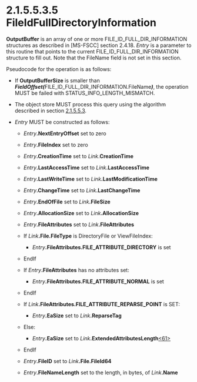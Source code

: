 <html dir="LTR" xmlns:mshelp="http://msdn.microsoft.com/mshelp" xmlns:ddue="http://ddue.schemas.microsoft.com/authoring/2003/5" xmlns:xlink="http://www.w3.org/1999/xlink" xmlns:tool="http://www.microsoft.com/tooltip">
    <head>
        <meta http-equiv="Content-Type" content="text/html; CHARSET=utf-8"></meta>
        <meta name="save" content="history"></meta>
        <title>2.1.5.5.3.5 FileIdFullDirectoryInformation</title>
        <xml>
            <mshelp:toctitle title="2.1.5.5.3.5 FileIdFullDirectoryInformation"></mshelp:toctitle>
            <mshelp:rltitle title="[MS-FSA]: FileIdFullDirectoryInformation"></mshelp:rltitle>
            <mshelp:keyword index="A" term="d225d24d-3d59-40ee-b751-fd798de97ba8"></mshelp:keyword>
            <mshelp:attr name="DCSext.ContentType" value="open specification"></mshelp:attr>
            <mshelp:attr name="AssetID" value="d225d24d-3d59-40ee-b751-fd798de97ba8"></mshelp:attr>
            <mshelp:attr name="TopicType" value="kbRef"></mshelp:attr>
            <mshelp:attr name="DCSext.Title" value="[MS-FSA]: FileIdFullDirectoryInformation" />
        </xml>
    </head>
    <body>
        <div id="header">
            <h1 class="heading">2.1.5.5.3.5 FileIdFullDirectoryInformation</h1>
        </div>
        <div id="mainSection">
            <div id="mainBody">
                <div id="allHistory" class="saveHistory"></div>
                <div id="sectionSection0" class="section" name="collapseableSection">
                    

<p><b>OutputBuffer</b> is an array of one or more
FILE_ID_FULL_DIR_INFORMATION structures as described in <mshelp:link keywords="efbfe127-73ad-4140-9967-ec6500e66d5e" tabindex="0">[MS-FSCC]</mshelp:link>
section <mshelp:link keywords="ab8e7558-899c-4be1-a7c5-3a9ae8ab76a0" tabindex="0">2.4.18</mshelp:link>.
<i>Entry</i> is a parameter to this routine that points to the current
FILE_ID_FULL_DIR_INFORMATION structure to fill out. Note that the FileName
field is not set in this section.</p>

<p>Pseudocode for the operation is as follows:</p>

<ul><li><p><span><span> 
</span></span>If <b>OutputBufferSize</b> is smaller than <b><i>FieldOffset(</i></b>FILE_ID_FULL_DIR_INFORMATION.FileName<b><i>)</i></b>,
the operation MUST be failed with STATUS_INFO_LENGTH_MISMATCH.</p>

</li><li><p><span><span> 
</span></span>The object store MUST process this query using the algorithm
described in section <a href="fa8194e0-53ec-413b-8315-e8fa85396fd8.html">2.1.5.5.3</a>.</p>

</li><li><p><span><span> 
</span></span><i>Entry</i> MUST be constructed as follows:</p>

<ul><li><p><span><span>  </span></span><i>Entry</i><b>.NextEntryOffset</b>
set to zero</p>

</li><li><p><span><span>  </span></span><i>Entry</i><b>.FileIndex</b>
set to zero</p>

</li><li><p><span><span>  </span></span><i>Entry</i><b>.CreationTime</b>
set to <i>Link</i>.<b>CreationTime</b></p>

</li><li><p><span><span>  </span></span><i>Entry</i><b>.LastAccessTime</b>
set to <i>Link</i><b>.LastAccessTime</b></p>

</li><li><p><span><span>  </span></span><i>Entry</i><b>.LastWriteTime</b>
set to <i>Link</i><b>.LastModificationTime</b></p>

</li><li><p><span><span>  </span></span><i>Entry</i><b>.ChangeTime</b>
set to <i>Link</i><b>.LastChangeTime</b></p>

</li><li><p><span><span>  </span></span><i>Entry</i><b>.EndOfFile</b>
set to <i>Link</i><b>.FileSize</b></p>

</li><li><p><span><span>  </span></span><i>Entry</i><b>.AllocationSize</b>
set to <i>Link</i><b>.AllocationSize</b></p>

</li><li><p><span><span>  </span></span><i>Entry</i><b>.FileAttributes</b>
set to <i>Link</i><b>.FileAttributes</b></p>

</li><li><p><span><span>  </span></span>If <i>Link</i><b>.File.FileType</b>
is DirectoryFile or ViewFileIndex:</p>

<ul><li><p><span><span> 
</span></span><i>Entry</i><b>.FileAttributes.FILE_ATTRIBUTE_DIRECTORY</b> is
set</p>

</li></ul></li><li><p><span><span>  </span></span>EndIf</p>

</li><li><p><span><span>  </span></span>If <i>Entry</i><b>.FileAttributes</b>
has no attributes set:</p>

<ul><li><p><span><span> 
</span></span><i>Entry</i><b>.FileAttributes.FILE_ATTRIBUTE_NORMAL</b> is set</p>

</li></ul></li><li><p><span><span>  </span></span>EndIf</p>

</li><li><p><span><span>  </span></span>If <i>Link</i><b>.FileAttributes.FILE_ATTRIBUTE_REPARSE_POINT</b>
is SET:</p>

<ul><li><p><span><span> 
</span></span><i>Entry</i><b>.EaSize</b> set to <i>Link</i><b>.ReparseTag</b></p>

</li></ul></li><li><p><span><span>  </span></span>Else:</p>

<ul><li><p><span><span> 
</span></span><i>Entry</i><b>.EaSize</b> set to <i>Link</i><b>.ExtendedAttributesLength</b><a id="Appendix_A_Target_61"></a><a href="4e3695bd-7574-4f24-a223-b4679c065b63.html#Appendix_A_61" aria-label="Product behavior note 61">&lt;61&gt;</a></p>

</li></ul></li><li><p><span><span>  </span></span>EndIf</p>

</li><li><p><span><span>  </span></span><i>Entry</i><b>.FileID</b>
set to <i>Link</i><b>.File.FileId64</b></p>

</li><li><p><span><span>  </span></span><i>Entry</i><b>.FileNameLength</b>
set to the length, in bytes, of <i>Link</i><b>.Name</b></p>

</li></ul></li></ul>
                </div>
            </div>
        </div>
    </body>
</html>
